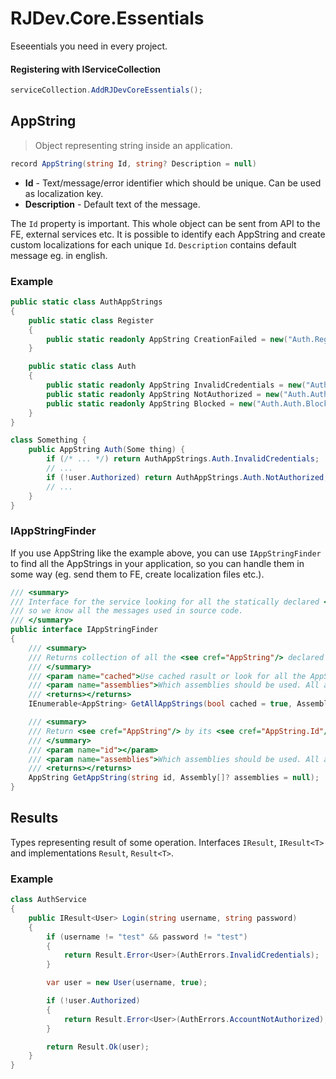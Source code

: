 # RJDev.Core.Essentials
Eseeentials you need in every project.

#### Registering with IServiceCollection
```csharp
serviceCollection.AddRJDevCoreEssentials();
```

## AppString

> Object representing string inside an application.

```csharp
record AppString(string Id, string? Description = null)
```

- **Id** - Text/message/error identifier which should be unique. Can be used as localization key.
- **Description** - Default text of the message.

The `Id` property is important. This whole object can be sent from API to the FE, external services etc.
It is possible to identify each AppString and create custom localizations for each unique `Id`.
`Description` contains default message eg. in english.


### Example
```csharp
public static class AuthAppStrings
{
    public static class Register
    {
        public static readonly AppString CreationFailed = new("Auth.Register.CreationFailed", "Account creation failed.");
    }

    public static class Auth
    {
        public static readonly AppString InvalidCredentials = new("Auth.Auth.InvalidCredentials", "Invalid credentials.");
        public static readonly AppString NotAuthorized = new("Auth.Auth.NotAuthorized", "Your account is not authorized.");
        public static readonly AppString Blocked = new("Auth.Auth.Blocked", "Your account has been blocked.");
    }
}

class Something {
    public AppString Auth(Some thing) {
        if (/* ... */) return AuthAppStrings.Auth.InvalidCredentials;
        // ...
        if (!user.Authorized) return AuthAppStrings.Auth.NotAuthorized;
        // ...
    }
}
```


### IAppStringFinder
If you use AppString like the example above, you can use `IAppStringFinder` to find all the AppStrings in your application, so you can handle them in some way (eg. send them to FE, create localization files etc.).

```csharp
/// <summary>
/// Interface for the service looking for all the statically declared <see cref="AppString"/> in application
/// so we know all the messages used in source code.
/// </summary>
public interface IAppStringFinder
{
	/// <summary>
	/// Returns collection of all the <see cref="AppString"/> declared in the application.
	/// </summary>
	/// <param name="cached">Use cached rasult or look for all the AppStrings again.</param>
	/// <param name="assemblies">Which assemblies should be used. All assemblies in the bin will be used if no assemblies specified.</param>
	/// <returns></returns>
	IEnumerable<AppString> GetAllAppStrings(bool cached = true, Assembly[]? assemblies = null);

	/// <summary>
	/// Return <see cref="AppString"/> by its <see cref="AppString.Id"/> property.
	/// </summary>
	/// <param name="id"></param>
	/// <param name="assemblies">Which assemblies should be used. All assemblies in the bin will be used if no assemblies specified.</param>
	/// <returns></returns>
	AppString GetAppString(string id, Assembly[]? assemblies = null);
}
```

## Results
Types representing result of some operation. Interfaces `IResult`, `IResult<T>` and implementations `Result`, `Result<T>`.

### Example
```csharp
class AuthService
{
    public IResult<User> Login(string username, string password)
    {
        if (username != "test" && password != "test")
        {
            return Result.Error<User>(AuthErrors.InvalidCredentials);
        }

        var user = new User(username, true);

        if (!user.Authorized)
        {
            return Result.Error<User>(AuthErrors.AccountNotAuthorized);
        }

        return Result.Ok(user);
    }
}
```